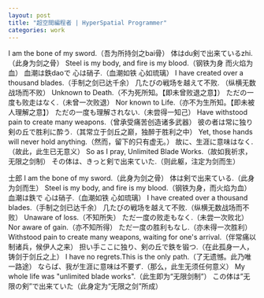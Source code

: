 ```yaml
---
layout: post
title: "超空間編程者 | HyperSpatial Programmer"
categories: work
---
```


I am the bone of my sword.（吾为所持剑之bai骨）
体はdu剣で出来ているzhi.（此身为剑之骨）
Steel is my body, and fire is my blood.（钢铁为身 而火焰为血）
血潮は鉄daoで 心は硝子.（血潮如铁 心如琉璃）
I have created over a thousand blades.（手制之剑已达千余）
几たびの戦场を越えて不败.
（纵横无数战场而不败）
Unknown to Death.（不为死所知。【即未曾败退之意】）
ただの一度も败走はなく.（未曾一次败退）
Nor known to Life.（亦不为生所知。【即未被人理解之意】）
ただの一度も理解されない.（未尝得一知己）
Have withstood pain to create many weapons.（曾承受痛苦创造诸多武器）
彼の者は常に独り 剣の丘で胜利に酔う.（其常立于剑丘之巅，独醉于胜利之中）
Yet, those hands will never hold anything.（然而，留下的只有虚无。）
故に、生涯に意味はなく.（故此，此生已无意义）
So as I pray, Unlimited Blade Works.（故如我祈求，无限之剑制）
その体は、きっと剣で出来ていた.（则此躯，注定为剑而生）

士郎
I am the bone of my sword.（此身为剑之骨）
体は剣で出来ている.（此身为剑而生）
Steel is my body, and fire is my blood.（钢铁为身，而火焰为血）
血潮は鉄で 心は硝子.（血潮如铁 心如琉璃）
I have created over a thousand blades.（手制之剑已达千余）
几たびの戦场を越えて不败.（纵横无数战场而不败）
Unaware of loss.（不知所失）
ただ一度の败走もなく.（未尝一次败北）
Nor aware of gain.（亦不知所得）
ただ一度の胜利もなし.（亦未得一次胜利）
Withstood pain to create many weapons, waiting for one's arrival.（伴常痛以制诸兵，候伊人之来）
担い手ここに独り、剣の丘で鉄を锻つ.（在此孤身一人，铸剑于剑丘之上）
I have no regrets.This is the only path.（了无遗憾。此乃唯一路途）
ならば、我が生涯に意味は不要ず.（那么，此生无须任何意义）
My whole life was "unlimited blade works".（此生即为“无限剑制”）
この体は”无限の剣”で出来ていた（此身定为“无限之剑”所成）